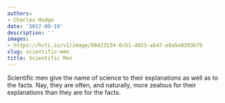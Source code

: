 ```yaml
---
authors:
- Charles Hodge
date: '2017-09-19'
description: ''
images:
- https://hcti.io/v1/image/98423134-6cb1-4023-ab47-e8a5e8393b79
slug: scientific-men
title: Scientific Men
---
```


Scientific men give the name of science to their explanations as well as to the facts. Nay, they are often, and naturally, more zealous for their explanations than they are for the facts.